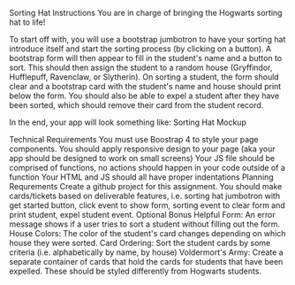 Sorting Hat
Instructions
You are in charge of bringing the Hogwarts sorting hat to life!

To start off with, you will use a bootstrap jumbotron to have your sorting hat introduce itself and start the sorting process (by clicking on a button). A bootstrap form will then appear to fill in the student's name and a button to sort. This should then assign the student to a random house (Gryffindor, Hufflepuff, Ravenclaw, or Slytherin). On sorting a student, the form should clear and a bootstrap card with the student's name and house should print below the form. You should also be able to expel a student after they have been sorted, which should remove their card from the student record.

In the end, your app will look something like: Sorting Hat Mockup

Technical Requirements
You must use Boostrap 4 to style your page components.
You should apply responsive design to your page (aka your app should be designed to work on small screens)
Your JS file should be comprised of functions, no actions should happen in your code outside of a function
Your HTML and JS should all have proper indentations
Planning Requrements
Create a github project for this assignment.
You should make cards/tickets based on deliverable features, i.e. sorting hat jumbotron with get started button, click event to show form, sorting event to clear form and print student, expel student event.
Optional Bonus
Helpful Form: An error message shows if a user tries to sort a student without filling out the form.
House Colors: The color of the student's card changes depending on which house they were sorted.
Card Ordering: Sort the student cards by some criteria (i.e. alphabetically by name, by house)
Voldermort's Army: Create a separate container of cards that hold the cards for students that have been expelled. These should be styled differently from Hogwarts students.
